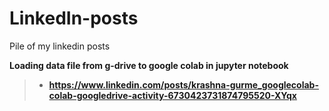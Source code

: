 # LinkedIn-posts
Pile of my linkedin posts

<b><h> Loading data file from g-drive to google colab in jupyter notebook <b></h>
  > * https://www.linkedin.com/posts/krashna-gurme_googlecolab-colab-googledrive-activity-6730423731874795520-XYqx

